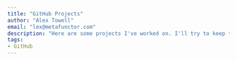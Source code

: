 ```yaml
---
title: "GitHub Projects"
author: "Alex Towell"
email: "lex@metafunctor.com"
description: "Here are some projects I've worked on. I'll try to keep this updated as I work on new things."
tags:
- GitHub
---
```


